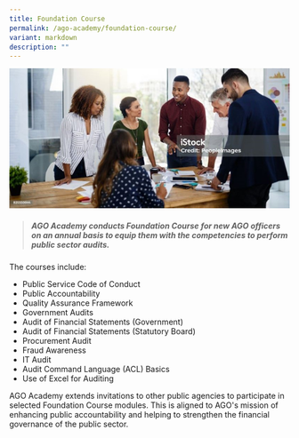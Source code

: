 ```yaml
---
title: Foundation Course
permalink: /ago-academy/foundation-course/
variant: markdown
description: ""
---
```

![Foundation Course](/images/istockphoto_825550044_1024x1024_800x400.jpg)

> ##### **AGO Academy conducts Foundation Course for new AGO officers on an annual basis to equip them with the competencies to perform public sector audits.**
 
The courses include: 
* Public Service Code of Conduct 
* Public Accountability
* Quality Assurance Framework
* Government Audits
* Audit of Financial Statements (Government)
* Audit of Financial Statements (Statutory Board)
* Procurement Audit
* Fraud Awareness
* IT Audit
* Audit Command Language (ACL) Basics
* Use of Excel for Auditing

AGO Academy extends invitations to other public agencies to participate in selected Foundation Course modules. This is aligned to AGO's mission of enhancing public accountability and helping to strengthen the financial governance of the public sector.